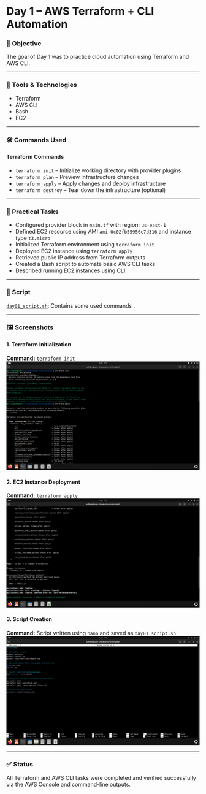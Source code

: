 # Day 1 – AWS Terraform + CLI Automation

### 🎯 Objective

The goal of Day 1 was to practice cloud automation using Terraform and AWS CLI.

---

### 🔧 Tools & Technologies

- Terraform
- AWS CLI
- Bash
- EC2

---

### 🛠️ Commands Used

#### Terraform Commands
- `terraform init` – Initialize working directory with provider plugins  
- `terraform plan` – Preview infrastructure changes  
- `terraform apply` – Apply changes and deploy infrastructure  
- `terraform destroy` – Tear down the infrastructure (optional)

---

### 🧪 Practical Tasks

- Configured provider block in `main.tf` with region: `us-east-1`
- Defined EC2 resource using AMI `ami-0c02fb55956c7d316` and instance type `t3.micro`
- Initialized Terraform environment using `terraform init`
- Deployed EC2 instance using `terraform apply`
- Retrieved public IP address from Terraform outputs
- Created a Bash script to automate basic AWS CLI tasks
- Described running EC2 instances using CLI

---

### 📜 Script

[`day01_script.sh`](./day01_script.sh): Contains some used commands .

---

### 🖼️ Screenshots

#### 1. Terraform Initialization  
**Command:** `terraform init`  
![Terraform Init](./images/screenshot1.png)

#### 2. EC2 Instance Deployment  
**Command:** `terraform apply`  
![Terraform Apply](./images/screenshot2.png)

#### 3. Script Creation  
**Command:** Script written using `nano` and saved as `day01_script.sh`  
![Script File](./images/screenshot3.png)

---

### ✅ Status

All Terraform and AWS CLI tasks were completed and verified successfully via the AWS Console and command-line outputs.

